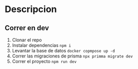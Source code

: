 # Descripcion

## Correr en dev

1. Clonar el repo
2. Instalar dependencias ``npm i``
3. Levantar la base de datos ``docker copmpose up -d``
4. Correr las migraciones de prisma ``npx primma migrate dev``
5. Correr el proyecto ``npm run dev``
